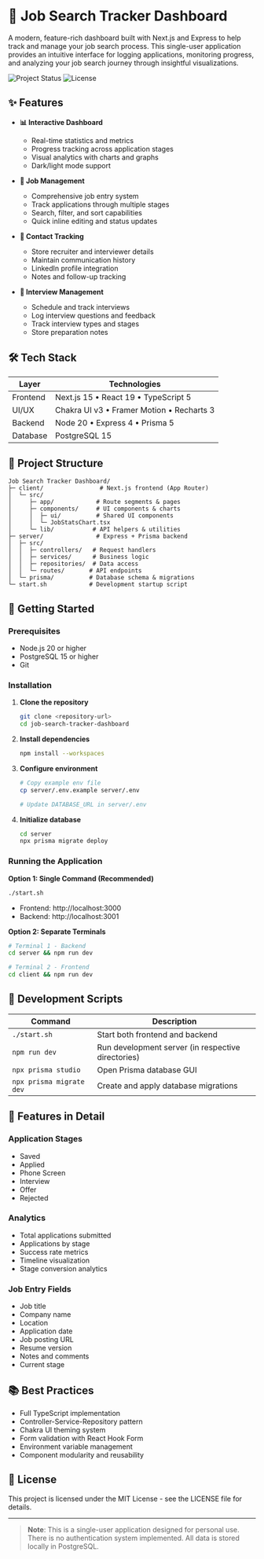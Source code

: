 # 🎯 Job Search Tracker Dashboard

A modern, feature-rich dashboard built with Next.js and Express to help track and manage your job search process. This single-user application provides an intuitive interface for logging applications, monitoring progress, and analyzing your job search journey through insightful visualizations.

![Project Status](https://img.shields.io/badge/status-active-success.svg)
![License](https://img.shields.io/badge/license-MIT-blue.svg)

## ✨ Features

- **📊 Interactive Dashboard**
  - Real-time statistics and metrics
  - Progress tracking across application stages
  - Visual analytics with charts and graphs
  - Dark/light mode support

- **💼 Job Management**
  - Comprehensive job entry system
  - Track applications through multiple stages
  - Search, filter, and sort capabilities
  - Quick inline editing and status updates

- **👥 Contact Tracking**
  - Store recruiter and interviewer details
  - Maintain communication history
  - LinkedIn profile integration
  - Notes and follow-up tracking

- **📅 Interview Management**
  - Schedule and track interviews
  - Log interview questions and feedback
  - Track interview types and stages
  - Store preparation notes

## 🛠️ Tech Stack

| Layer      | Technologies                                  |
|------------|----------------------------------------------|
| Frontend   | Next.js 15 • React 19 • TypeScript 5         |
| UI/UX      | Chakra UI v3 • Framer Motion • Recharts 3    |
| Backend    | Node 20 • Express 4 • Prisma 5               |
| Database   | PostgreSQL 15                                 |

## 📂 Project Structure

```
Job Search Tracker Dashboard/
├─ client/                # Next.js frontend (App Router)
│  └─ src/
│     ├─ app/            # Route segments & pages
│     ├─ components/     # UI components & charts
│     │  ├─ ui/          # Shared UI components
│     │  └─ JobStatsChart.tsx
│     └─ lib/           # API helpers & utilities
├─ server/               # Express + Prisma backend
│  ├─ src/
│  │  ├─ controllers/   # Request handlers
│  │  ├─ services/      # Business logic
│  │  ├─ repositories/  # Data access
│  │  └─ routes/       # API endpoints
│  └─ prisma/          # Database schema & migrations
└─ start.sh            # Development startup script
```

## 🚀 Getting Started

### Prerequisites

- Node.js 20 or higher
- PostgreSQL 15 or higher
- Git

### Installation

1. **Clone the repository**
   ```bash
   git clone <repository-url>
   cd job-search-tracker-dashboard
   ```

2. **Install dependencies**
   ```bash
   npm install --workspaces
   ```

3. **Configure environment**
   ```bash
   # Copy example env file
   cp server/.env.example server/.env
   
   # Update DATABASE_URL in server/.env
   ```

4. **Initialize database**
   ```bash
   cd server
   npx prisma migrate deploy
   ```

### Running the Application

**Option 1: Single Command (Recommended)**
```bash
./start.sh
```
- Frontend: http://localhost:3000
- Backend: http://localhost:3001

**Option 2: Separate Terminals**
```bash
# Terminal 1 - Backend
cd server && npm run dev

# Terminal 2 - Frontend
cd client && npm run dev
```

## 📝 Development Scripts

| Command                 | Description                          |
|------------------------|--------------------------------------|
| `./start.sh`           | Start both frontend and backend      |
| `npm run dev`          | Run development server (in respective directories) |
| `npx prisma studio`    | Open Prisma database GUI             |
| `npx prisma migrate dev`| Create and apply database migrations |

## 🎨 Features in Detail

### Application Stages
- Saved
- Applied
- Phone Screen
- Interview
- Offer
- Rejected

### Analytics
- Total applications submitted
- Applications by stage
- Success rate metrics
- Timeline visualization
- Stage conversion analytics

### Job Entry Fields
- Job title
- Company name
- Location
- Application date
- Job posting URL
- Resume version
- Notes and comments
- Current stage

## 📚 Best Practices

- Full TypeScript implementation
- Controller-Service-Repository pattern
- Chakra UI theming system
- Form validation with React Hook Form
- Environment variable management
- Component modularity and reusability

## 📄 License

This project is licensed under the MIT License - see the LICENSE file for details.

---

> **Note**: This is a single-user application designed for personal use. There is no authentication system implemented. All data is stored locally in PostgreSQL. 